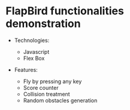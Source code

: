 # FlapBird functionalities demonstration

* Technologies:
  * Javascript
  * Flex Box

* Features:
  * Fly by pressing any key
  * Score counter
  * Collision treatment
  * Random obstacles generation